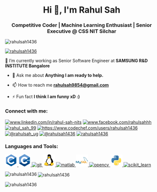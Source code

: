 <h1 align="center">Hi 👋, I'm Rahul Sah</h1>
<h3 align="center">Competitive Coder | Machine Learning Enthusiast | Senior Executive @ CSS NIT Silchar</h3>

<p align="left"> <img src="https://komarev.com/ghpvc/?username=rahulsah1436&label=Profile%20views&color=0e75b6&style=flat" alt="rahulsah1436" /> </p>

<p align="left"> <a href="https://github.com/ryo-ma/github-profile-trophy"><img src="https://github-profile-trophy.vercel.app/?username=rahulsah1436" alt="rahulsah1436" /></a> </p>

🔭 I’m currently working as Senior Software Engineer at **SAMSUNG R&D INSTITUTE Bangalore**

- 💬 Ask me about **Anything I am ready to help.**

- 📫 How to reach me **rahulsah9854@gmail.com**

- ⚡ Fun fact **I think I am funny xD :)**

<h3 align="left">Connect with me:</h3>
<p align="left">
<a href="https://linkedin.com/in/www.linkedin.com/in/rahul-sah-nits" target="blank"><img align="center" src="https://raw.githubusercontent.com/rahuldkjain/github-profile-readme-generator/master/src/images/icons/Social/linked-in-alt.svg" alt="www.linkedin.com/in/rahul-sah-nits" height="30" width="40" /></a>
<a href="https://fb.com/www.facebook.com/rahulsahhh" target="blank"><img align="center" src="https://raw.githubusercontent.com/rahuldkjain/github-profile-readme-generator/master/src/images/icons/Social/facebook.svg" alt="www.facebook.com/rahulsahhh" height="30" width="40" /></a>
<a href="https://instagram.com/rahul_sah_99" target="blank"><img align="center" src="https://raw.githubusercontent.com/rahuldkjain/github-profile-readme-generator/master/src/images/icons/Social/instagram.svg" alt="rahul_sah_99" height="30" width="40" /></a>
<a href="https://www.codechef.com/users/https://www.codechef.com/users/rahulsah1436" target="blank"><img align="center" src="https://cdn.jsdelivr.net/npm/simple-icons@3.1.0/icons/codechef.svg" alt="https://www.codechef.com/users/rahulsah1436" height="30" width="40" /></a>
<a href="https://www.hackerrank.com/@rahulsah_ug" target="blank"><img align="center" src="https://raw.githubusercontent.com/rahuldkjain/github-profile-readme-generator/master/src/images/icons/Social/hackerrank.svg" alt="@rahulsah_ug" height="30" width="40" /></a>
<a href="https://www.hackerearth.com/@rahulsah1436" target="blank"><img align="center" src="https://raw.githubusercontent.com/rahuldkjain/github-profile-readme-generator/master/src/images/icons/Social/hackerearth.svg" alt="@rahulsah1436" height="30" width="40" /></a>
<a href="https://auth.geeksforgeeks.org/user/rahulsah1436" target="blank"><img align="center" src="https://raw.githubusercontent.com/rahuldkjain/github-profile-readme-generator/master/src/images/icons/Social/geeks-for-geeks.svg" alt="rahulsah1436" height="30" width="40" /></a>
</p>

<h3 align="left">Languages and Tools:</h3>
<p align="left"> <a href="https://www.cprogramming.com/" target="_blank"> <img src="https://raw.githubusercontent.com/devicons/devicon/master/icons/c/c-original.svg" alt="c" width="40" height="40"/> </a> <a href="https://www.w3schools.com/cpp/" target="_blank"> <img src="https://raw.githubusercontent.com/devicons/devicon/master/icons/cplusplus/cplusplus-original.svg" alt="cplusplus" width="40" height="40"/> </a> <a href="https://git-scm.com/" target="_blank"> <img src="https://www.vectorlogo.zone/logos/git-scm/git-scm-icon.svg" alt="git" width="40" height="40"/> </a> <a href="https://www.linux.org/" target="_blank"> <img src="https://raw.githubusercontent.com/devicons/devicon/master/icons/linux/linux-original.svg" alt="linux" width="40" height="40"/> </a> <a href="https://www.mathworks.com/" target="_blank"> <img src="https://upload.wikimedia.org/wikipedia/commons/2/21/Matlab_Logo.png" alt="matlab" width="40" height="40"/> </a> <a href="https://www.mysql.com/" target="_blank"> <img src="https://raw.githubusercontent.com/devicons/devicon/master/icons/mysql/mysql-original-wordmark.svg" alt="mysql" width="40" height="40"/> </a> <a href="https://opencv.org/" target="_blank"> <img src="https://www.vectorlogo.zone/logos/opencv/opencv-icon.svg" alt="opencv" width="40" height="40"/> </a> <a href="https://www.python.org" target="_blank"> <img src="https://raw.githubusercontent.com/devicons/devicon/master/icons/python/python-original.svg" alt="python" width="40" height="40"/> </a> <a href="https://scikit-learn.org/" target="_blank"> <img src="https://upload.wikimedia.org/wikipedia/commons/0/05/Scikit_learn_logo_small.svg" alt="scikit_learn" width="40" height="40"/> </a> </p>

<p><img align="left" src="https://github-readme-stats.vercel.app/api/top-langs?username=rahulsah1436&show_icons=true&locale=en&layout=compact" alt="rahulsah1436" /></p>

<p>&nbsp;<img align="center" src="https://github-readme-stats.vercel.app/api?username=rahulsah1436&show_icons=true&locale=en" alt="rahulsah1436" /></p>

<p><img align="center" src="https://github-readme-streak-stats.herokuapp.com/?user=rahulsah1436&" alt="rahulsah1436" /></p>
